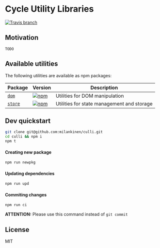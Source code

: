 # **C**ycle **U**ti**l**ity **Li**braries 

[![Travis branch](https://img.shields.io/travis/milankinen/culli/master.svg?style=flat-square)](https://travis-ci.org/milankinen/culli)

## Motivation 

`TODO`

## Available utilities

The following utilities are available as npm packages:

| **Package**                | **Version**                                                                                                              | **Description** |
|----------------------------|--------------------------------------------------------------------------------------------------------------------------|-----------------|
| [`dom`](packages/dom)      | [![npm](https://img.shields.io/npm/v/@culli/dom.svg?style=flat-square)](https://www.npmjs.com/package/@culli/dom)        | Utilities for DOM manipulation |
| [`store`](packages/store)  | [![npm](https://img.shields.io/npm/v/@culli/store.svg?style=flat-square)](https://www.npmjs.com/package/@culli/store)    | Utilities for state management and storage |


## Dev quickstart

```bash
git clone git@github.com:milankinen/culli.git
cd culli && npm i
npm t
```

#### Creating new package

```bash
npm run newpkg
```

#### Updating dependencies

```bash 
npm run upd
```

#### Commiting changes

```bash
npm run ci
```

**ATTENTION:** Please use this command instead of `git commit`


## License

MIT
